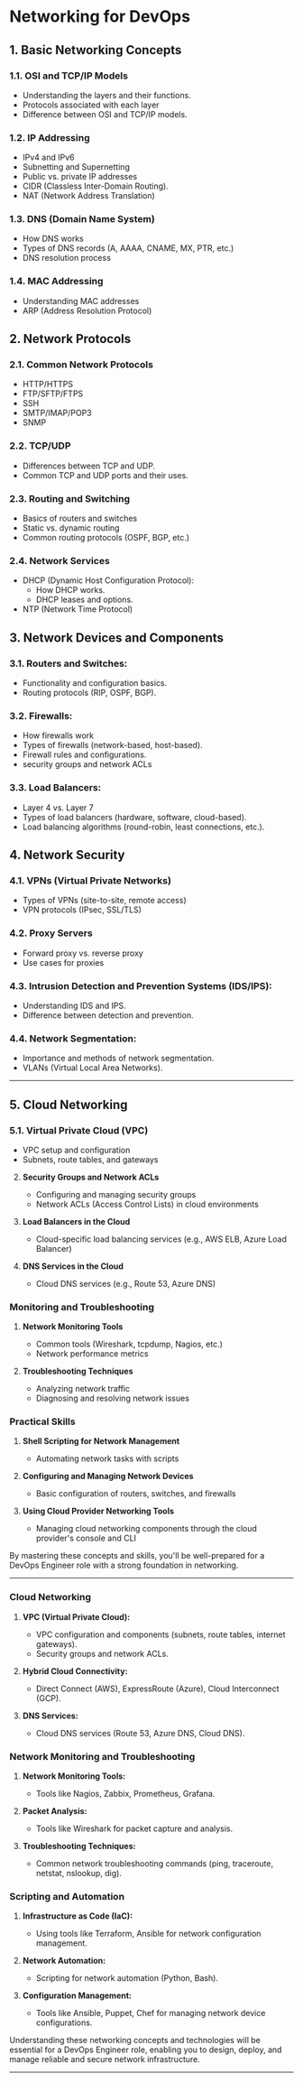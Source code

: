 # Networking for DevOps

## 1. Basic Networking Concepts

### 1.1. **OSI and TCP/IP Models**

- Understanding the layers and their functions.
- Protocols associated with each layer
- Difference between OSI and TCP/IP models.

### 1.2. **IP Addressing**

- IPv4 and IPv6
- Subnetting and Supernetting
- Public vs. private IP addresses
- CIDR (Classless Inter-Domain Routing).
- NAT (Network Address Translation)

### 1.3. **DNS (Domain Name System)**

- How DNS works
- Types of DNS records (A, AAAA, CNAME, MX, PTR, etc.)
- DNS resolution process

### 1.4. **MAC Addressing**

- Understanding MAC addresses
- ARP (Address Resolution Protocol)

## 2. Network Protocols

### 2.1. **Common Network Protocols**

- HTTP/HTTPS
- FTP/SFTP/FTPS
- SSH
- SMTP/IMAP/POP3
- SNMP

### 2.2. **TCP/UDP**

- Differences between TCP and UDP.
- Common TCP and UDP ports and their uses.

### 2.3. **Routing and Switching**

- Basics of routers and switches
- Static vs. dynamic routing
- Common routing protocols (OSPF, BGP, etc.)

### 2.4. **Network Services**

- DHCP (Dynamic Host Configuration Protocol):
  - How DHCP works.
  - DHCP leases and options.
- NTP (Network Time Protocol)

## 3. Network Devices and Components

### 3.1. **Routers and Switches:**

- Functionality and configuration basics.
- Routing protocols (RIP, OSPF, BGP).

### 3.2. **Firewalls:**

- How firewalls work
- Types of firewalls (network-based, host-based).
- Firewall rules and configurations.
- security groups and network ACLs

### 3.3. **Load Balancers:**

- Layer 4 vs. Layer 7
- Types of load balancers (hardware, software, cloud-based).
- Load balancing algorithms (round-robin, least connections, etc.).

## 4. Network Security

### 4.1. **VPNs (Virtual Private Networks)**

- Types of VPNs (site-to-site, remote access)
- VPN protocols (IPsec, SSL/TLS)

### 4.2. **Proxy Servers**

- Forward proxy vs. reverse proxy
- Use cases for proxies

### 4.3. **Intrusion Detection and Prevention Systems (IDS/IPS):**

- Understanding IDS and IPS.
- Difference between detection and prevention.

### 4.4. **Network Segmentation:**

- Importance and methods of network segmentation.
- VLANs (Virtual Local Area Networks).

---

## 5. Cloud Networking

### 5.1. **Virtual Private Cloud (VPC)**

- VPC setup and configuration
- Subnets, route tables, and gateways

2. **Security Groups and Network ACLs**

   - Configuring and managing security groups
   - Network ACLs (Access Control Lists) in cloud environments

3. **Load Balancers in the Cloud**

   - Cloud-specific load balancing services (e.g., AWS ELB, Azure Load Balancer)

4. **DNS Services in the Cloud**
   - Cloud DNS services (e.g., Route 53, Azure DNS)

### Monitoring and Troubleshooting

1. **Network Monitoring Tools**

   - Common tools (Wireshark, tcpdump, Nagios, etc.)
   - Network performance metrics

2. **Troubleshooting Techniques**
   - Analyzing network traffic
   - Diagnosing and resolving network issues

### Practical Skills

1. **Shell Scripting for Network Management**

   - Automating network tasks with scripts

2. **Configuring and Managing Network Devices**

   - Basic configuration of routers, switches, and firewalls

3. **Using Cloud Provider Networking Tools**
   - Managing cloud networking components through the cloud provider's console and CLI

By mastering these concepts and skills, you'll be well-prepared for a DevOps Engineer role with a strong foundation in networking.

---

### **Cloud Networking**

1. **VPC (Virtual Private Cloud):**

   - VPC configuration and components (subnets, route tables, internet gateways).
   - Security groups and network ACLs.

2. **Hybrid Cloud Connectivity:**

   - Direct Connect (AWS), ExpressRoute (Azure), Cloud Interconnect (GCP).

3. **DNS Services:**
   - Cloud DNS services (Route 53, Azure DNS, Cloud DNS).

### **Network Monitoring and Troubleshooting**

1. **Network Monitoring Tools:**

   - Tools like Nagios, Zabbix, Prometheus, Grafana.

2. **Packet Analysis:**

   - Tools like Wireshark for packet capture and analysis.

3. **Troubleshooting Techniques:**
   - Common network troubleshooting commands (ping, traceroute, netstat, nslookup, dig).

### **Scripting and Automation**

1. **Infrastructure as Code (IaC):**

   - Using tools like Terraform, Ansible for network configuration management.

2. **Network Automation:**

   - Scripting for network automation (Python, Bash).

3. **Configuration Management:**
   - Tools like Ansible, Puppet, Chef for managing network device configurations.

Understanding these networking concepts and technologies will be essential for a DevOps Engineer role, enabling you to design, deploy, and manage reliable and secure network infrastructure.

---
